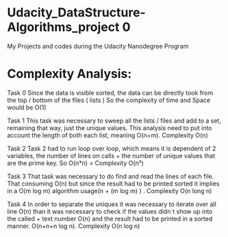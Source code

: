# Udacity_DataStructure-Algorithms_project 0
My Projects and codes during the Udacity Nanodegree Program


# Complexity Analysis:

Task 0
Since the data is visible sorted, the data can be directly took from the top / bottom of the files ( lists )
So the complexity of time and Space would be O(1)

Task 1
This task was necessary to sweep all the lists / files and add to a set, remaining that way, just the unique values. This analysis need to put into account the length of both each list, meaning O(n+m). Complexity O(n)

Task 2
Task 2 had to run loop over loop, which means it is dependent of 2 variables, the number of lines on calls + the number of unique values that are the prime key. So O(n*n) = Complexity O(n²)

Task 3
That task was necessary to do find and read the lines of each file. That consuming O(n) but since the result had to be printed sorted it implies in a O(m log m) algorithm usage(n + (m log m) ) . Complexity O(n long n)

Task 4
In order to separate the uniques it was necessary to iterate over all line O(n) than it was necessary to check if the values didn`t show up into the called + text number O(n) and the result had to be printed in a sorted manner. O(n+n+n log n). Complexity O(n log n)
